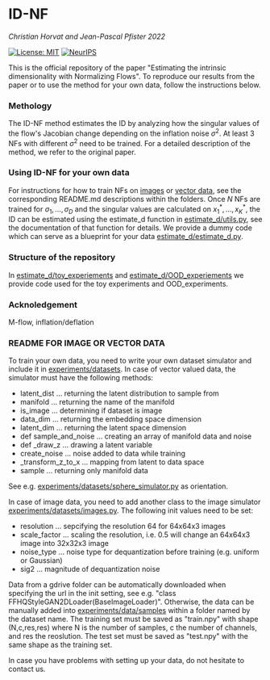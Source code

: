 # ID-NF

*Christian Horvat and Jean-Pascal Pfister 2022*

[![License: MIT](https://img.shields.io/badge/License-MIT-yellow.svg)](https://opensource.org/licenses/MIT)
[![NeurIPS](http://img.shields.io/badge/NeurIPS-2021-8B6DA0.svg)](https://proceedings.neurips.cc/paper/2021/hash/4c07fe24771249c343e70c32289c1192-Abstract.html)

This is the official repository of the paper "Estimating the intrinsic dimensionality with Normalizing Flows". To reproduce our results from the paper or to use the method for your own data, follow the instructions below. 

### Methology
The ID-NF method estimates the ID by analyzing how the singular values of the flow's Jacobian change depending on the inflation noise $\sigma^2$. At least 3 NFs with different $\sigma^2$ need to be trained. For a detailed description of the method, we refer to the original paper.

### Using ID-NF for your own data
For instructions for how to train NFs on [images](images) or [vector data](vectors_data), see the corresponding README.md descriptions within the folders. Once $N$ NFs are trained for $\sigma_1,\dots,\sigma_D$ and the singular values are calculated on $x_{1}^{*},\dots,x_{K}^{*}$, the ID can be estimated using the estimate_d function in [estimate_d/utils.py](estimate_d/utils.py), see the documentation of that function for details. We provide a dummy code which can serve as a blueprint for your data [estimate_d/estimate_d.py](estimate_d/estimate_d.py).

### Structure of the repository
In [estimate_d/toy_experiements](estimate_d/toy_experiements) and [estimate_d/OOD_experiements](estimate_d/OOD_experiements) we provide code used for the toy experiments and OOD_experiments.

### Acknoledgement
M-flow, inflation/deflation


### README FOR IMAGE OR VECTOR DATA
To train your own data, you need to write your own dataset simulator and include it in [experiments/datasets](experiments/datasets). In case of vector valued data, the simulator must have the following methods:

+ latent_dist ... returning the latent distribution to sample from
+ manifold ... returning the name of the manifold
+ is_image ... determining if dataset is image
+ data_dim ... returning the embedding space dimension
+ latent_dim ... returning the latent space dimension
+ def sample_and_noise ... creating an array of manifold data and noise
+ def _draw_z  ... drawing a latent variable
+ create_noise ... noise added to data while training
+ _transform_z_to_x ... mapping from latent to data space
+ sample ... returning only manifold data

See e.g. [experiments/datasets/sphere_simulator.py](experiments/datasets/sphere_simulator.py) as orientation.

In case of image data, you need to add another class to the image simulator [experiments/datasets/images.py](experiments/datasets/images.py). The following init values need to be set:
+ resolution ... sepcifying the resolution 64 for 64x64x3 images
+ scale_factor ... scaling the resolution, i.e. 0.5 will change an 64x64x3 image into 32x32x3 image
+ noise_type ... noise type for dequantization before training (e.g. uniform or Gaussian)
+ sig2 ... magnitude of dequantization noise

Data from a gdrive folder can be automatically downloaded when specifying the url in the init setting, see e.g. "class FFHQStyleGAN2DLoader(BaseImageLoader)". Otherwise, the data can be manually added into [experiments/data/samples](experiments/data/samples) within a folder named by the dataset name. The training set must be saved as "train.npy" with shape (N,c,res,res) where N is the number of samples, c the number of channels, and  res the reoslution. The test set must be saved as "test.npy" with the same shape as the training set.

In case you have problems with setting up your data, do not hesitate to contact us.


